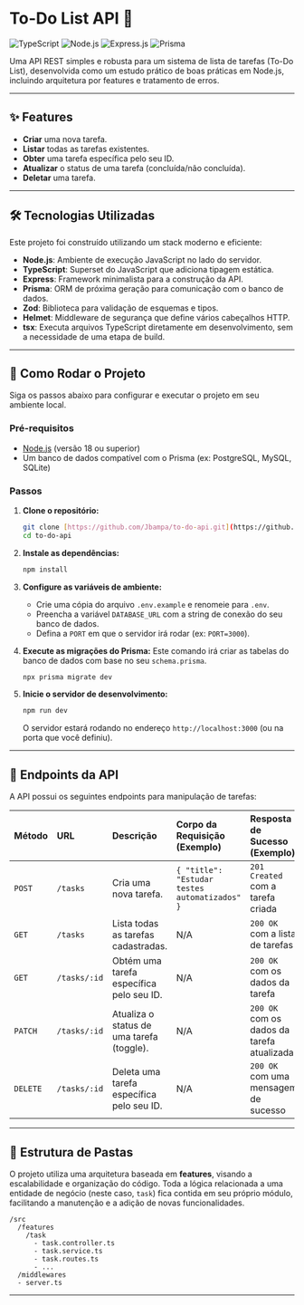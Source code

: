# To-Do List API 📝

![TypeScript](https://img.shields.io/badge/typescript-%23007ACC.svg?style=for-the-badge&logo=typescript&logoColor=white)
![Node.js](https://img.shields.io/badge/node.js-6DA55F?style=for-the-badge&logo=node.js&logoColor=white)
![Express.js](https://img.shields.io/badge/express.js-%23404d59.svg?style=for-the-badge&logo=express&logoColor=%2361DAFB)
![Prisma](https://img.shields.io/badge/Prisma-%232D3748.svg?style=for-the-badge&logo=Prisma&logoColor=white)

Uma API REST simples e robusta para um sistema de lista de tarefas (To-Do List), desenvolvida como um estudo prático de boas práticas em Node.js, incluindo arquitetura por features e tratamento de erros.

---

## ✨ Features

* **Criar** uma nova tarefa.
* **Listar** todas as tarefas existentes.
* **Obter** uma tarefa específica pelo seu ID.
* **Atualizar** o status de uma tarefa (concluída/não concluída).
* **Deletar** uma tarefa.

---

## 🛠️ Tecnologias Utilizadas

Este projeto foi construído utilizando um stack moderno e eficiente:

* **Node.js**: Ambiente de execução JavaScript no lado do servidor.
* **TypeScript**: Superset do JavaScript que adiciona tipagem estática.
* **Express**: Framework minimalista para a construção da API.
* **Prisma**: ORM de próxima geração para comunicação com o banco de dados.
* **Zod**: Biblioteca para validação de esquemas e tipos.
* **Helmet**: Middleware de segurança que define vários cabeçalhos HTTP.
* **tsx**: Executa arquivos TypeScript diretamente em desenvolvimento, sem a necessidade de uma etapa de build.

---

## 🚀 Como Rodar o Projeto

Siga os passos abaixo para configurar e executar o projeto em seu ambiente local.

### Pré-requisitos

* [Node.js](https://nodejs.org/en/) (versão 18 ou superior)
* Um banco de dados compatível com o Prisma (ex: PostgreSQL, MySQL, SQLite)

### Passos

1.  **Clone o repositório:**
    ```bash
    git clone [https://github.com/Jbampa/to-do-api.git](https://github.com/Jbampa/to-do-api.git)
    cd to-do-api
    ```

2.  **Instale as dependências:**
    ```bash
    npm install
    ```

3.  **Configure as variáveis de ambiente:**
    * Crie uma cópia do arquivo `.env.example` e renomeie para `.env`.
    * Preencha a variável `DATABASE_URL` com a string de conexão do seu banco de dados.
    * Defina a `PORT` em que o servidor irá rodar (ex: `PORT=3000`).

4.  **Execute as migrações do Prisma:**
    Este comando irá criar as tabelas do banco de dados com base no seu `schema.prisma`.
    ```bash
    npx prisma migrate dev
    ```

5.  **Inicie o servidor de desenvolvimento:**
    ```bash
    npm run dev
    ```
    O servidor estará rodando no endereço `http://localhost:3000` (ou na porta que você definiu).

---

## 📖 Endpoints da API

A API possui os seguintes endpoints para manipulação de tarefas:

| Método | URL          | Descrição                                         | Corpo da Requisição (Exemplo)               | Resposta de Sucesso (Exemplo)             |
| :----- | :----------- | :------------------------------------------------ | :------------------------------------------ | :---------------------------------------- |
| `POST` | `/tasks`     | Cria uma nova tarefa.                             | `{ "title": "Estudar testes automatizados" }` | `201 Created` com a tarefa criada         |
| `GET`  | `/tasks`     | Lista todas as tarefas cadastradas.               | N/A                                         | `200 OK` com a lista de tarefas           |
| `GET`  | `/tasks/:id` | Obtém uma tarefa específica pelo seu ID.          | N/A                                         | `200 OK` com os dados da tarefa           |
| `PATCH`| `/tasks/:id` | Atualiza o status de uma tarefa (toggle).         | N/A                                         | `200 OK` com os dados da tarefa atualizada|
| `DELETE`| `/tasks/:id` | Deleta uma tarefa específica pelo seu ID.         | N/A                                         | `200 OK` com uma mensagem de sucesso      |

---

## 📂 Estrutura de Pastas

O projeto utiliza uma arquitetura baseada em **features**, visando a escalabilidade e organização do código. Toda a lógica relacionada a uma entidade de negócio (neste caso, `task`) fica contida em seu próprio módulo, facilitando a manutenção e a adição de novas funcionalidades.

```
/src
  /features
    /task
      - task.controller.ts
      - task.service.ts
      - task.routes.ts
      - ...
  /middlewares
  - server.ts
```

---
